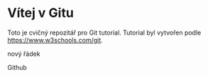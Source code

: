 # Vítej v Gitu

Toto je cvičný repozitář pro Git tutorial.
Tutorial byl vytvořen podle https://www.w3schools.com/git.

nový řádek

Github
